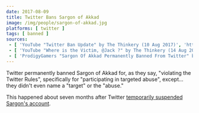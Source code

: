 ```yaml
---
date: 2017-08-09
title: Twitter Bans Sargon of Akkad
image: /img/people/sargon-of-akkad.jpg
platforms: [ twitter ]
tags: [ banned ]
sources:
 - [ 'YouTube "Twitter Ban Update" by The Thinkery (10 Aug 2017)', 'https://www.youtube.com/watch?v=gwi6Yl6p2Ek' ]
 - [ 'YouTube "Where is the Victim, @Jack ?" by The Thinkery (14 Aug 2017)', 'https://www.youtube.com/watch?v=fKsZeSuDF2I' ]
 - [ 'ProdigyGamers "Sargon Of Akkad Permanently Banned From Twitter" by Kakra (15 Aug 2017)', 'https://archive.vn/gz26Z' ]
---
```


Twitter permanently banned Sargon of Akkad for, as they say, "violating the
Twitter Rules", specifically for "participating in targeted abuse", except...
they didn't even name a "target" or the "abuse."

This happened about seven months after Twitter [temporarily suspended Sargon's
account](/events/twitter-suspends-sargon/).
